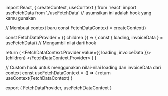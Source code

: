 import React, { createContext, useContext } from 'react'
import useFetchData from './useFetchData' // asumsikan ini adalah hook yang kamu gunakan

// Membuat context baru
const FetchDataContext = createContext()

const FetchDataProvider = ({ children }) => {
  const { loading, invoiceData } = useFetchData() // Mengambil nilai dari hook

  return (
    <FetchDataContext.Provider value={{ loading, invoiceData }}>
      {children}
    </FetchDataContext.Provider>
  )
}

// Custom hook untuk menggunakan nilai-nilai loading dan invoiceData dari context
const useFetchDataContext = () => {
  return useContext(FetchDataContext)
}

export { FetchDataProvider, useFetchDataContext }
